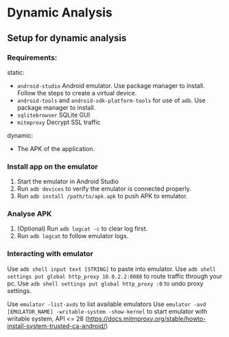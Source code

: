 # Dynamic Analysis

## Setup for dynamic analysis

### Requirements:

static:

- `android-studio` Android emulator. Use package manager to install. Follow the steps to create a virtual device.
- `android-tools` and `android-sdk-platform-tools` for use of `adb`. Use package manager to install.
- `sqlitebrowser` SQLite GUI
- `mitmproxy` Decrypt SSL traffic

dynamic:

- The APK of the application.

### Install app on the emulator

1. Start the emulator in Android Studio
2. Run `adb devices` to verify the emulator is connected properly.
3. Run `adb install /path/to/apk.apk` to push APK to emulator.

### Analyse APK

1. (Optional) Run `adb logcat -c` to clear log first.
2. Run `adb logcat` to follow emulator logs.

### Interacting with emulator

Use `adb shell input text [STRING]` to paste into emulator.
Use `adb shell settings put global http_proxy 10.0.2.2:8080` to route traffic through your pc.
Use `adb shell settings put global http_proxy :0` to undo proxy settings.

Use `emulator -list-avds` to list available emulators
Use `emulator -avd [EMULATOR_NAME] -writable-system -show-kernel` to start emulator with writable system, API <= 28 (https://docs.mitmproxy.org/stable/howto-install-system-trusted-ca-android/)